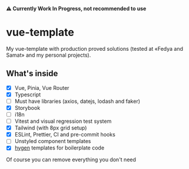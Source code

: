 **⚠️ Currently Work In Progress, not recommended to use**
# vue-template
My vue-template with production proved solutions (tested at «Fedya and Samat» and my personal projects).

## What's inside
- [X] Vue, Pinia, Vue Router
- [X] Typescript
- [ ] Must have libraries (axios, datejs, lodash and faker)
- [X] Storybook
- [ ] i18n
- [ ] Vitest and visual regression test system
- [X] Tailwind (with 8px grid setup)
- [X] ESLint, Prettier, CI and pre-commit hooks
- [ ] Unstyled component templates
- [X] [hygen](https://github.com/jondot/hygen/) templates for boilerplate code

Of course you can remove everything you don't need
